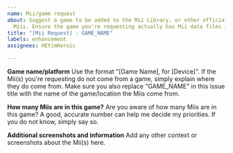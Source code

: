 ```yaml
---
name: Mii/game request
about: Suggest a game to be added to the Mii Library, or other officially recognized
  Miis. Ensure the game you're requesting actually has Mii data files in its contents.
title: "[Mii Request] - GAME_NAME"
labels: enhancement
assignees: HEYimHeroic

---
```


**Game name/platform**
Use the format "[Game Name], for [Device]". If the Mii(s) you're requesting do not come from a game, simply explain where they do come from. Make sure you also replace "GAME_NAME" in this issue title with the name of the game/location the Miis come from.

**How many Miis are in this game?**
Are you aware of how many Miis are in this game? A good, accurate number can help me decide my priorities. If you do not know, simply say so.

**Additional screenshots and information**
Add any other context or screenshots about the Mii(s) here.
